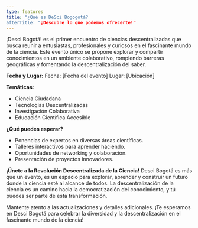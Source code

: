 ```yaml
---
type: features
title: "¿Qué es DeSci Bogogotá?
afterTitle: "¡Descubre lo que podemos ofrecerte!"
---
```

¡Desci Bogotá! es el primer encuentro de ciencias descentralizadas que busca reunir a entusiastas, profesionales y curiosos en el fascinante mundo de la ciencia. Este evento único se propone explorar y compartir conocimientos en un ambiente colaborativo, rompiendo barreras geográficas y fomentando la descentralización del saber.

**Fecha y Lugar:**
Fecha: [Fecha del evento]
Lugar: [Ubicación]

**Temáticas:**
- Ciencia Ciudadana
- Tecnologías Descentralizadas
- Investigación Colaborativa
- Educación Científica Accesible

**¿Qué puedes esperar?**
- Ponencias de expertos en diversas áreas científicas.
- Talleres interactivos para aprender haciendo.
- Oportunidades de networking y colaboración.
- Presentación de proyectos innovadores.

**¡Únete a la Revolución Descentralizada de la Ciencia!**
Desci Bogotá es más que un evento, es un espacio para explorar, aprender y construir un futuro donde la ciencia esté al alcance de todos. La descentralización de la ciencia es un camino hacia la democratización del conocimiento, y tú puedes ser parte de esta transformación.

Mantente atento a las actualizaciones y detalles adicionales. ¡Te esperamos en Desci Bogotá para celebrar la diversidad y la descentralización en el fascinante mundo de la ciencia!

